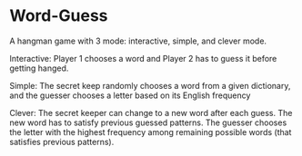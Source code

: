# Word-Guess
A hangman game with 3 mode: interactive, simple, and clever mode.

Interactive: Player 1 chooses a word and Player 2 has to guess it before getting hanged.

Simple: The secret keep randomly chooses a word from a given dictionary, and the guesser chooses a letter based on its English frequency

Clever: The secret keeper can change to a new word after each guess. The new word has to satisfy previous guessed patterns. The guesser chooses the letter with the highest frequency among remaining possible words (that satisfies previous patterns).
